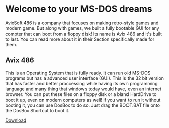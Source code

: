 Welcome to your MS-DOS dreams
================================

AvixSoft 486 is a company that focuses on making retro-style games and modern game. But along with games, we built a fully bootable GUI for any compter that can boot from a floppy disk! Its name is Avix 486 and it's built to last. You can read more about it in their Section specifically made for them.

## Avix 486

This is an Operating System that is fully ready. It can run old MS-DOS programs but has a advanced user interface (GUI). This is the 32 bit version that has faster and better proccessing while having its own programming language and many thing that windows today would have, even an internet browser. You can put these files on a floppy disk or a bland HardDrive to boot it up, even on modern computers as well! If you want to run it without booting it, you can use DosBox to do so. Just drag the BOOT.BAT file onto the DosBox Shortcut to boot it. 

[Download](https://avixsoft.github.io/AvixSoft-486/AVIX486.zip)
